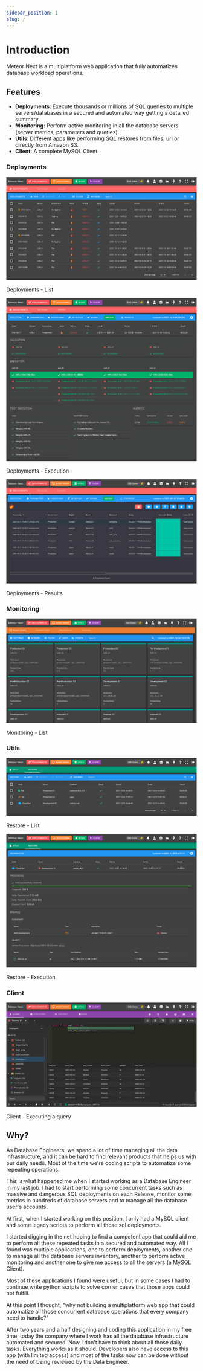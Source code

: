 ```yaml
---
sidebar_position: 1
slug: /
---
```


# Introduction

Meteor Next is a multiplatform web application that fully automatizes database workload operations.

## Features

- **Deployments**: Execute thousands or millions of SQL queries to multiple servers/databases in a secured and automated way getting a detailed summary.
- **Monitoring**: Perform active monitoring in all the database servers (server metrics, parameters and queries).
- **Utils**: Different apps like performing SQL restores from files, url or directly from Amazon S3.
- **Client**: A complete MySQL Client.

### Deployments

![alt text](../assets/deployments/deployments.png "Deployments - List")

<p style={{textAlign:"center", marginTop:"-10px"}}>Deployments - List</p>

![alt text](../assets/deployments/execution.png "Deployments - Execution")

<p style={{textAlign:"center", marginTop:"-10px"}}>Deployments - Execution</p>

![alt text](../assets/deployments/results.png "Deployments - Results")

<p style={{textAlign:"center", marginTop:"-10px"}}>Deployments - Results</p>

### Monitoring

![alt text](../assets/monitoring/monitoring.png "Monitoring")

<p style={{textAlign:"center", marginTop:"-10px"}}>Monitoring - List</p>

### Utils

![alt text](../assets/utils/restore/restore.png "Restore - List")

<p style={{textAlign:"center", marginTop:"-10px"}}>Restore - List</p>

![alt text](../assets/utils/restore/restore-info-cloud.png "Restore - Information")

<p style={{textAlign:"center", marginTop:"-10px"}}>Restore - Execution</p>

### Client

![alt text](../assets/client/client.png "Client")

<p style={{textAlign:"center", marginTop:"-10px"}}>Client - Executing a query</p>

## Why?

As Database Engineers, we spend a lot of time managing all the data infrastructure, and it can be hard to find relevant products that helps us with our daily needs. Most of the time we're coding scripts to automatize some repeating operations.

This is what happened me when I started working as a Database Engineer in my last job. I had to start performing some concurrent tasks such as massive and dangerous SQL deployments on each Release, monitor some metrics in hundreds of database servers and to manage all the database user's accounts.

At first, when I started working on this position, I only had a MySQL client and some legacy scripts to perform all those sql deployments.

I started digging in the net hoping to find a competent app that could aid me to perform all these repeated tasks in a secured and automated way. All I found was multiple applications, one to perform deployments, another one to manage all the database servers inventory, another to perform active monitoring and another one to give me access to all the servers (a MySQL Client).

Most of these applications I found were useful, but in some cases I had to continue write python scripts to solve corner cases that those apps could not fulfill.

At this point I thought, "why not building a multiplatform web app that could automatize all those concurrent database operations that every company need to handle?"

After two years and a half designing and coding this application in my free time, today the company where I work has all the database infrastructure automated and secured. Now I don't have to think about all those daily tasks. Everything works as it should. Developers also have access to this app (with limited access) and most of the tasks now can be done without the need of being reviewed by the Data Engineer.
